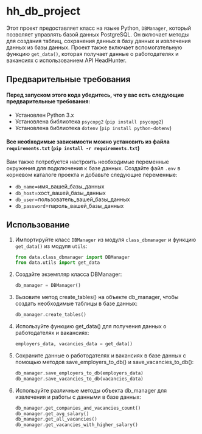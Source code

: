 # hh_db_project

Этот проект предоставляет класс на языке Python, `DBManager`, который позволяет управлять базой данных PostgreSQL. Он включает методы для создания таблиц, сохранения данных в базу данных и извлечения данных из базы данных. Проект также включает вспомогательную функцию `get_data()`, которая получает данные о работодателях и вакансиях с использованием API HeadHunter.

## Предварительные требования

#### Перед запуском этого кода убедитесь, что у вас есть следующие предварительные требования:

- Установлен Python 3.x
- Установлена библиотека `psycopg2` (`pip install psycopg2`)
- Установлена библиотека `dotenv` (`pip install python-dotenv`)

#### Все необходимые зависимости можно установить из файла `requirements.txt` (`pip install -r requirements.txt`)

Вам также потребуется настроить необходимые переменные окружения для подключения к базе данных. Создайте файл `.env` в корневом каталоге проекта и добавьте следующие переменные:

* `db_name`=имя_вашей_базы_данных 
* `db_host`=хост_вашей_базы_данных 
* `db_user`=пользователь_вашей_базы_данных 
* `db_password`=пароль_вашей_базы_данных


## Использование

1. Импортируйте класс `DBManager` из модуля `class_dbmanager` и функцию `get_data()` из модуля `utils`:

   ```python
   from data.class_dbmanager import DBManager
   from data.utils import get_data

2. Создайте экземпляр класса DBManager:
   ```python
   db_manager = DBManager()

3. Вызовите метод create_tables() на объекте db_manager, чтобы создать необходимые таблицы в базе данных:
   ```python
   db_manager.create_tables()

4. Используйте функцию get_data() для получения данных о работодателях и вакансиях:
   ```python
   employers_data, vacancies_data = get_data()

5. Сохраните данные о работодателях и вакансиях в базе данных с помощью методов save_employers_to_db() и save_vacancies_to_db():
   ```python
   db_manager.save_employers_to_db(employers_data)
   db_manager.save_vacancies_to_db(vacancies_data)

6. Используйте различные методы объекта db_manager для извлечения и работы с данными в базе данных:
   ```python   
   db_manager.get_companies_and_vacancies_count()
   db_manager.get_avg_salary()
   db_manager.get_all_vacancies()
   db_manager.get_vacancies_with_higher_salary()
